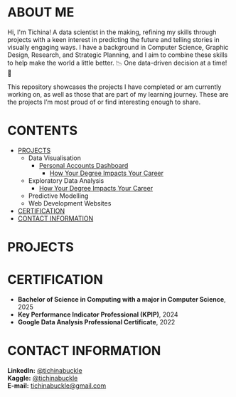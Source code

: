 # ABOUT ME
Hi, I'm Tichina! A data scientist in the making, refining my skills through projects with a keen interest in predicting the future and telling stories in visually engaging ways. I have a background in Computer Science, Graphic Design, Research, and Strategic Planning, and I aim to combine these skills to help make the world a little better. 📉 One data-driven decision at a time! 📝

This repository showcases the projects I have completed or am currently working on, as well as those that are part of my learning journey. These are the projects I’m most proud of or find interesting enough to share.

# CONTENTS
- [PROJECTS](#projects)
  + Data Visualisation
    + [Personal Accounts Dashboard](#personal-accounts-dashboard)
	  + [How Your Degree Impacts Your Career](#how-your-degree-impacts-your-career)
  + Exploratory Data Analysis
    + [How Your Degree Impacts Your Career](#how-your-degree-impacts-your-career)
  - Predictive Modelling
  - Web Development Websites
- [CERTIFICATION](#certification)
- [CONTACT INFORMATION](#contact-information)

# PROJECTS

# CERTIFICATION
- **Bachelor of Science in Computing with a major in Computer Science**, 2025
  <br>
- **Key Performance Indicator Professional (KPIP)**, 2024
  <br>
- **Google Data Analysis Professional Certificate**, 2022

# CONTACT INFORMATION
**LinkedIn:** [@tichinabuckle](https://www.linkedin.com/in/tichinabuckle/)
<br>
**Kaggle:** [@tichinabuckle](https://www.kaggle.com/tichinabuckle)
<br>
**E-mail:** tichinabuckle@gmail.com
 
